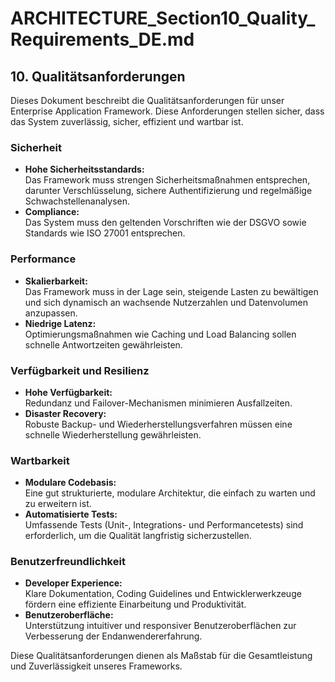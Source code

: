 # ARCHITECTURE_Section10_Quality_Requirements_DE.md

## 10. Qualitätsanforderungen

Dieses Dokument beschreibt die Qualitätsanforderungen für unser Enterprise Application Framework. Diese Anforderungen stellen sicher, dass das System zuverlässig, sicher, effizient und wartbar ist.

### Sicherheit

- **Hohe Sicherheitsstandards:**  
  Das Framework muss strengen Sicherheitsmaßnahmen entsprechen, darunter Verschlüsselung, sichere Authentifizierung und regelmäßige Schwachstellenanalysen.
- **Compliance:**  
  Das System muss den geltenden Vorschriften wie der DSGVO sowie Standards wie ISO 27001 entsprechen.

### Performance

- **Skalierbarkeit:**  
  Das Framework muss in der Lage sein, steigende Lasten zu bewältigen und sich dynamisch an wachsende Nutzerzahlen und Datenvolumen anzupassen.
- **Niedrige Latenz:**  
  Optimierungsmaßnahmen wie Caching und Load Balancing sollen schnelle Antwortzeiten gewährleisten.

### Verfügbarkeit und Resilienz

- **Hohe Verfügbarkeit:**  
  Redundanz und Failover-Mechanismen minimieren Ausfallzeiten.
- **Disaster Recovery:**  
  Robuste Backup- und Wiederherstellungsverfahren müssen eine schnelle Wiederherstellung gewährleisten.

### Wartbarkeit

- **Modulare Codebasis:**  
  Eine gut strukturierte, modulare Architektur, die einfach zu warten und zu erweitern ist.
- **Automatisierte Tests:**  
  Umfassende Tests (Unit-, Integrations- und Performancetests) sind erforderlich, um die Qualität langfristig sicherzustellen.

### Benutzerfreundlichkeit

- **Developer Experience:**  
  Klare Dokumentation, Coding Guidelines und Entwicklerwerkzeuge fördern eine effiziente Einarbeitung und Produktivität.
- **Benutzeroberfläche:**  
  Unterstützung intuitiver und responsiver Benutzeroberflächen zur Verbesserung der Endanwendererfahrung.

Diese Qualitätsanforderungen dienen als Maßstab für die Gesamtleistung und Zuverlässigkeit unseres Frameworks.
